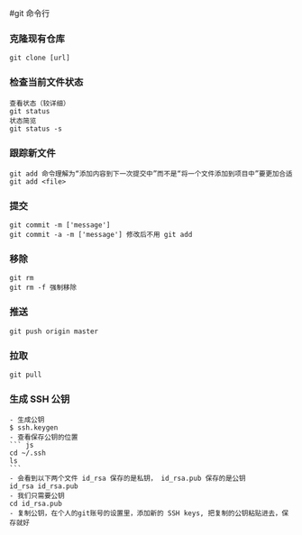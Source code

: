 #git 命令行

### 克隆现有仓库
    git clone [url]

### 检查当前文件状态
    查看状态（较详细）
    git status
    状态简览
    git status -s 

### 跟踪新文件
    git add 命令理解为“添加内容到下一次提交中”而不是“将一个文件添加到项目中”要更加合适
    git add <file>

### 提交
    git commit -m ['message']
    git commit -a -m ['message'] 修改后不用 git add

### 移除
    git rm
    git rm -f 强制移除

### 推送
    git push origin master

### 拉取
    git pull

### 生成 SSH 公钥
    - 生成公钥
    $ ssh.keygen
    - 查看保存公钥的位置
    ``` js
    cd ~/.ssh
    ls
    ```
    - 会看到以下两个文件 id_rsa 保存的是私钥， id_rsa.pub 保存的是公钥
    id_rsa id_rsa.pub
    - 我们只需要公钥
    cd id_rsa.pub
    - 复制公钥，在个人的git账号的设置里，添加新的 SSH keys, 把复制的公钥粘贴进去，保存就好
    